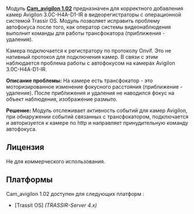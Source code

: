 Модуль **[Сam_avigilon 1.02](https://github.com/yarimov/Modul_cam_avigilon_in_trassir/blob/main/cam_avigilon%201.02.py "cam_avigilon 1.02.py")**  предназначен для корректного добавления камер 
Avigilon 3.0C-H4A-D1-IR в видеорегистраторы с операционной  системой Trassir OS. 
Модуль позволяет исправить проблему автофокуса после того, как оператор системы видеонаблюдения выполнит команды для работы трансфокатора (приближения - удаления). 

Камера подключается к регистратору по протоколу Onvif. Это не нативный протокол для подключения камер. В связи с этим наблюдается проблема работы с автофокусом на камерах Avigilon 3.0C-H4A-D1-IR. 

**Описание проблемы:**
На камере есть трансфокатор - это моторизированное изменение фокусного расстояния (приближение - удаление).  После приближения и удаления не наводился фокус на объект наблюдения, изображение размыто. 

**Решение:**
Модуль отслеживает активность событий для камер Avigilon, при обнаружении событий связанных с трансфокатором,  подключается и авторизуется к камере по http и направляет принудительную команду автофокуса.

## Лицензия

Не для коммерческого использования.

## Платформы

Сam_avigilon 1.02 доступен для следующих платформ :
- [Trassit OS] *(TRASSIR-Server 4.x)*

[Trassir OS]: https://trassir.ru/support/soft/
